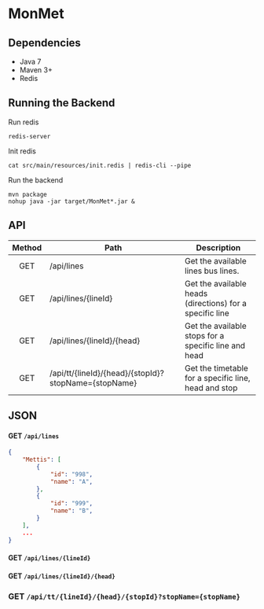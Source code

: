 MonMet
======

## Dependencies

* Java 7
* Maven  3+
* Redis

## Running the Backend

Run redis
```
redis-server
```

Init redis

```
cat src/main/resources/init.redis | redis-cli --pipe
```

Run the backend
```
mvn package
nohup java -jar target/MonMet*.jar &
```


## API

| Method  | Path                                                 | Description                                                |
|:-------:| ---------------------------------------------------- | -----------------------------------------------------------|
|   GET   | /api/lines                                           | Get the available lines bus lines.                         |
|   GET   | /api/lines/{lineId}                                  | Get the available heads (directions) for a specific line   |
|   GET   | /api/lines/{lineId}/{head}                           | Get the available stops for a specific line and head       |
|   GET   | /api/tt/{lineId}/{head}/{stopId}?stopName={stopName} | Get the timetable for a specific line, head and stop       |


## JSON

#### GET `/api/lines`

```json
{
    "Mettis": [
        {
            "id": "998",
            "name": "A",
        },
        {
            "id": "999",
            "name": "B",
        }
    ],
    ...
}
```

#### GET `/api/lines/{lineId}`



#### GET `/api/lines/{lineId}/{head}`



### GET `/api/tt/{lineId}/{head}/{stopId}?stopName={stopName}`

